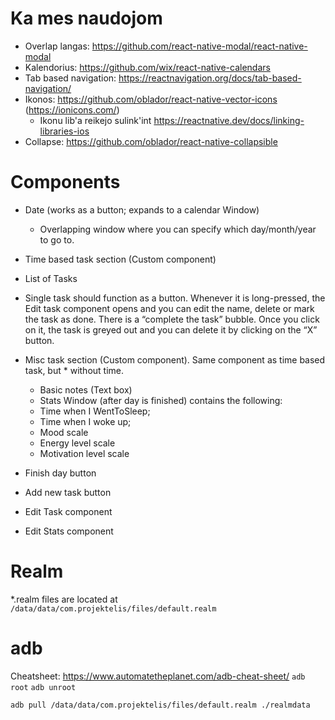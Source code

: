 # Ka mes naudojom

* Overlap langas: https://github.com/react-native-modal/react-native-modal
* Kalendorius: https://github.com/wix/react-native-calendars
* Tab based navigation: https://reactnavigation.org/docs/tab-based-navigation/
* Ikonos: https://github.com/oblador/react-native-vector-icons (https://ionicons.com/)
  * Ikonu lib'a reikejo sulink'int https://reactnative.dev/docs/linking-libraries-ios
* Collapse: https://github.com/oblador/react-native-collapsible

# Components

* Date (works as a button; expands to a calendar Window)
  * Overlapping window where you can specify which day/month/year to go to.
* Time based task section (Custom component)
* List of Tasks
* Single task should function as a button. Whenever it is long-pressed, the Edit task component opens and you can edit the name, delete or mark the task as done. There is a “complete the task” bubble. Once you click on it, the task is greyed out and you can delete it by clicking on the “X” button.

* Misc task section (Custom component). Same component as time based task, but * without time.
  * Basic notes (Text box)
  * Stats Window (after day is finished) contains the following: 
  * Time when I WentToSleep;
  * Time when I woke up;
  * Mood scale
  * Energy level scale
  * Motivation level scale
* Finish day button
* Add new task button
* Edit Task component
* Edit Stats component



# Realm

*.realm files are located at
`/data/data/com.projektelis/files/default.realm`

# adb

Cheatsheet: https://www.automatetheplanet.com/adb-cheat-sheet/
`adb root` `adb unroot`

`adb pull /data/data/com.projektelis/files/default.realm ./realmdata`



